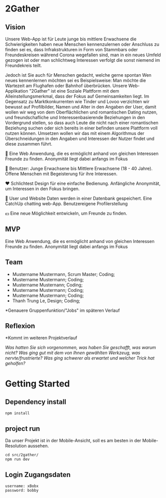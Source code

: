 # 2Gather

## Vision
Unsere Web-App ist für Leute junge bis mittlere Erwachsene die Schwierigkeiten haben neue Menschen kennenzulernen oder Anschluss zu finden sei es, dass Infrakstrukturen in Form von Stammbars oder Freundeskreisen während Corona wegefallen sind, man in ein neues Umfeld gezogen ist oder man schlichtweg Interessen verfolgt die sonst niemend im Freundekreis teilt.

Jedoch ist Sie auch für Menschen gedacht, welche gerne spontan Wen neues kennenlernen möchten sei es Beispielsweise:
    Man möchte die Wartezeit am Flughafen oder Bahnhof überbrücken. Unsere Web-Applikation "2Gather" ist eine Soziale Plattform mit dem Alleinstellungsmerkmal, dass der Fokus auf Gemeinsamkeiten liegt. 
Im Gegensatz zu Marktkonkurrenten wie Tinder und Lovoo verzichten wir bewusst auf Profilbilder, Namen und Alter in den Angaben der User, damit wollen wir weg von dem Oberflächlichen und romantischen Dating nutzen, und freundschafliche und Interessenbasierende Beziehungen in den Vordergrund stellen, so dass auch Leute die nicht nach einer romantischen Beziehung suchen oder sich bereits in einer befinden unsere Plattform voll nutzen können. 
Umsetzen wollen wir das mit einem Algorithmus der Überschneidungen in den Angaben und Interessen der Nutzer findet und diese zusammen führt.

:rocket: Eine Web Anwendung, die es ermöglicht anhand von gleichen Interessen Freunde zu finden. Anonymität liegt dabei anfangs im Fokus

:busts_in_silhouette: Benutzer: Junge Erwachsene bis Mittlere Erwachsene (18 - 40 Jahre).
    Offene Menschen mit Begeisterung für ihre Interessen.

:heart: Schlichtest Design für eine einfache Bedienung.
    Anfängliche Anonymität, um Interessen in den Fokus bringen.

:gift: User und Website Daten werden in einer Datenbank gespeichert.
    Eine CatchUp chatting web-App.
    Benutzereigene Profilerstellung

:dollar: Eine neue Möglichkeit entwickeln, um Freunde zu finden.


## MVP
Eine Web Anwendung, die es ermöglicht anhand von gleichen Interessen Freunde zu finden. Anonymität liegt dabei anfangs im Fokus


## Team
- Mustername Mustermann, Scrum Master; Coding;
- Mustername Mustermann; Coding;
- Mustername Musternann; Coding;
- Mustername Mustermann; Coding;
- Mustername Mustermann; Coding;
- Thanh Trung Le, Design; Coding;

*Genauere Gruppenfunktion/"Jobs" im späteren Verlauf

## Reflexion
*Kommt im weiteren Projektverlauf

*Was hatten Sie sich vorgenommen, was haben Sie geschafft, was warum nicht? Was ging gut mit dem von Ihnen gewählten Werkzeug, was nervte/frustrierte? Was ging schwerer als erwartet und welcher Trick hat geholfen?*
 
# Getting Started

## Dependency install

```
npm install
```

## project run

Da unser Projekt ist in der Mobile-Ansicht, soll es am besten in der Mobile-Resolution aussehen.

```
cd src/2gather/
npm run dev
```

## Login Zugangsdaten

```
username: xBobx
password: bobby
```

